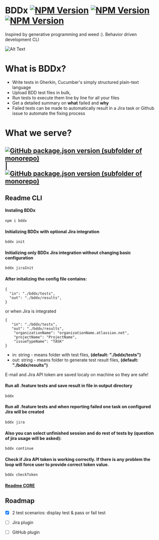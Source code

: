# BDDx [![NPM Version](https://img.shields.io/npm/v/bddx.svg?style=flat)](https://www.npmjs.com/package/bddx) [![NPM Version](https://img.shields.io/github/checks-status/aexol-studio/bddx/main)](https://www.npmjs.com/package/bddx) [![NPM Version](https://img.shields.io/github/last-commit/aexol-studio/bddx)](https://github.com/aexol-studio/bddx)

Inspired by generative programming and weed :). Behavior driven development CLI

![Alt Text](sandbox/mdtx-nextjs-example/public/PresentationOfMDtx.gif)

# What is BDDx?

- Write tests in Gherkin, Cucumber's simply structured plain-text language
- Upload BDD test files in bulk,
- Run tests to execute them line by line for all your files
- Get a detailed summary on **what** failed and **why**
- Failed tests can be made to automatically result in a Jira task or Github issue to automate the fixing process

# What we serve?

## [![GitHub package.json version (subfolder of monorepo)](https://img.shields.io/github/package-json/v/aexol-studio/bddx?color=yellow&filename=%2Fpackages%2Fbddx%2Fpackage.json&label=CLI&style=for-the-badge)](https://github.com/aexol-studio/bddx) | [![GitHub package.json version (subfolder of monorepo)](https://img.shields.io/github/package-json/v/aexol-studio/bddx?color=green&filename=%2Fpackages%2Fbddx-core%2Fpackage.json&label=CORE&style=for-the-badge)](https://github.com/aexol-studio/bddx/tree/main/packages/bddx-core)

## Readme CLI

#### Instaling BDDx

```
npm i bddx
```

#### Initializing BDDx with optional Jira integration

```
bddx init
```

#### Initializing only BDDx Jira integration without changing basic configuration

```
bddx jiraInit
```

#### After initalizing the config file contains:

```
{
  "in": "./bddx/tests",
  "out": "./bddx/results",
}
```

or when Jira is integrated

```
{
   "in": "./bddx/tests",
   "out": "./bddx/results",
    "organizationName": "organizationName.atlassian.net",
    "projectName": "ProjectName",
    "issueTypeName": "TASK"
}
```

- in: string - means folder with test files, **(default: "./bddx/tests")**
- out: string - means folder to generate test result files, **(default: "./bddx/results")**

E-mail and Jira API token are saved localy on machine so they are safe!

#### Run all .feature tests and save result in file in output directory 

```
bddx 
```

#### Run all .feature tests and when reporting failed one task on configured Jira will be created

```
bddx jira
```

#### Also you can select unfinished session and do rest of tests by (question of jira usage will be asked):

```
bddx continue
```

#### Check if Jira API token is working correctly. If there is any problem the loop will force user to provide correct token value.

```
bddx checkToken
```


#### [Readme CORE](https://github.com/aexol-studio/bddx/blob/main/Readme.md)

## Roadmap

- [x] 2 test scenarios: display test & pass or fail test
- [ ] Jira plugin
- [ ] GitHub plugin

